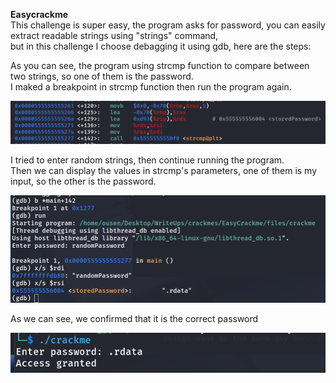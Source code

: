**Easycrackme**  
This challenge is super easy, the program asks for password, you can easily extract readable strings using "strings" command,  
but in this challenge I choose debagging it using gdb, here are the steps:  
  
  
As you can see, the program using strcmp function to compare between two strings, so one of them is the password.  
I maked a breakpoint in strcmp function then run the program again.  
  
![1](images/1.png)  
  
I tried to enter random strings, then continue running the program.  
Then we can display the values in strcmp's parameters, one of them is my input, so the other is the password.  
  
![2](images/2.png)

As we can see, we confirmed that it is the correct password  
  
![3](images/3.png)
